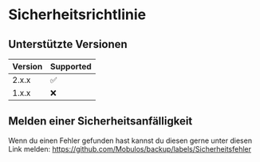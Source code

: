 # Sicherheitsrichtlinie

## Unterstützte Versionen


| Version | Supported          |
| ------- | ------------------ |
| 2.x.x   | :white_check_mark: |
| 1.x.x   | :x:                |


## Melden einer Sicherheitsanfälligkeit
Wenn du einen Fehler gefunden hast kannst du diesen gerne unter diesen Link melden:
https://github.com/Mobulos/backup/labels/Sicherheitsfehler

